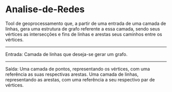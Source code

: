 # Analise-de-Redes

Tool de geoprocessamento que, a partir de uma entrada de uma camada de linhas, gera uma estrutura de grafo referente a essa camada, sendo seus vértices as intersecções e fins de linhas e arestas seus caminhos entre os vértices.

---

Entrada:
Camada de linhas que deseja-se gerar um grafo.

---

Saída:
Uma camada de pontos, representando os vértices, com uma referência as suas respectivas arestas.
Uma camada de linhas, representando as arestas, com uma referência a seu respectivo par de vértices.
